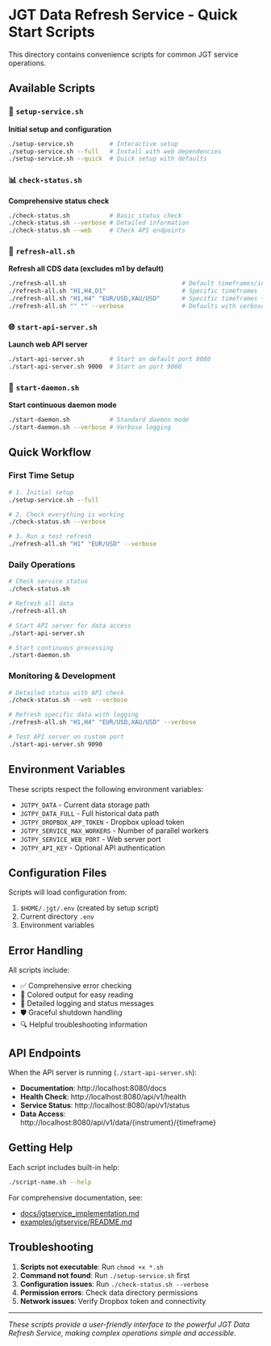 # JGT Data Refresh Service - Quick Start Scripts

This directory contains convenience scripts for common JGT service operations.

## Available Scripts

### 🔧 `setup-service.sh`
**Initial setup and configuration**
```bash
./setup-service.sh          # Interactive setup
./setup-service.sh --full   # Install with web dependencies
./setup-service.sh --quick  # Quick setup with defaults
```

### 📊 `check-status.sh`
**Comprehensive status check**
```bash
./check-status.sh           # Basic status check
./check-status.sh --verbose # Detailed information
./check-status.sh --web     # Check API endpoints
```

### 🔄 `refresh-all.sh`
**Refresh all CDS data (excludes m1 by default)**
```bash
./refresh-all.sh                                # Default timeframes/instruments
./refresh-all.sh "H1,H4,D1"                     # Specific timeframes
./refresh-all.sh "H1,H4" "EUR/USD,XAU/USD"      # Specific timeframes + instruments
./refresh-all.sh "" "" --verbose                # Defaults with verbose output
```

### 🌐 `start-api-server.sh`
**Launch web API server**
```bash
./start-api-server.sh       # Start on default port 8080
./start-api-server.sh 9000  # Start on port 9000
```

### 🚀 `start-daemon.sh`
**Start continuous daemon mode**
```bash
./start-daemon.sh           # Standard daemon mode
./start-daemon.sh --verbose # Verbose logging
```

## Quick Workflow

### First Time Setup
```bash
# 1. Initial setup
./setup-service.sh --full

# 2. Check everything is working
./check-status.sh --verbose

# 3. Run a test refresh
./refresh-all.sh "H1" "EUR/USD" --verbose
```

### Daily Operations
```bash
# Check service status
./check-status.sh

# Refresh all data
./refresh-all.sh

# Start API server for data access
./start-api-server.sh

# Start continuous processing
./start-daemon.sh
```

### Monitoring & Development
```bash
# Detailed status with API check
./check-status.sh --web --verbose

# Refresh specific data with logging
./refresh-all.sh "H1,H4" "EUR/USD,XAU/USD" --verbose

# Test API server on custom port
./start-api-server.sh 9090
```

## Environment Variables

These scripts respect the following environment variables:

- `JGTPY_DATA` - Current data storage path
- `JGTPY_DATA_FULL` - Full historical data path
- `JGTPY_DROPBOX_APP_TOKEN` - Dropbox upload token
- `JGTPY_SERVICE_MAX_WORKERS` - Number of parallel workers
- `JGTPY_SERVICE_WEB_PORT` - Web server port
- `JGTPY_API_KEY` - Optional API authentication

## Configuration Files

Scripts will load configuration from:
1. `$HOME/.jgt/.env` (created by setup script)
2. Current directory `.env`
3. Environment variables

## Error Handling

All scripts include:
- ✅ Comprehensive error checking
- 🎨 Colored output for easy reading
- 📝 Detailed logging and status messages
- 🛡️ Graceful shutdown handling
- 🔍 Helpful troubleshooting information

## API Endpoints

When the API server is running (`./start-api-server.sh`):

- **Documentation**: http://localhost:8080/docs
- **Health Check**: http://localhost:8080/api/v1/health
- **Service Status**: http://localhost:8080/api/v1/status
- **Data Access**: http://localhost:8080/api/v1/data/{instrument}/{timeframe}

## Getting Help

Each script includes built-in help:
```bash
./script-name.sh --help
```

For comprehensive documentation, see:
- [docs/jgtservice_implementation.md](docs/jgtservice_implementation.md)
- [examples/jgtservice/README.md](examples/jgtservice/README.md)

## Troubleshooting

1. **Scripts not executable**: Run `chmod +x *.sh`
2. **Command not found**: Run `./setup-service.sh` first
3. **Configuration issues**: Run `./check-status.sh --verbose`
4. **Permission errors**: Check data directory permissions
5. **Network issues**: Verify Dropbox token and connectivity

---

*These scripts provide a user-friendly interface to the powerful JGT Data Refresh Service, making complex operations simple and accessible.* 